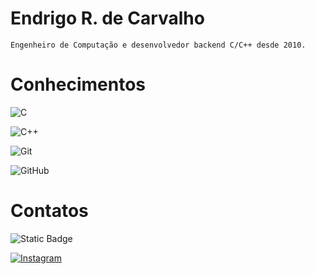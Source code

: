 # Endrigo R. de Carvalho
    Engenheiro de Computação e desenvolvedor backend C/C++ desde 2010.


# Conhecimentos 

![C](https://img.shields.io/badge/%20-%20C%20-%20black?style=for-the-badge&logo=c%2B%2B&logoColor=blue)


![C++](https://img.shields.io/badge/%20-%20C%2B%2B%20-%20black?style=for-the-badge&logo=c%2B%2B&logoColor=blue)


![Git](https://img.shields.io/badge/Git-000?style=for-the-badge&logo=Git)

![GitHub](https://img.shields.io/badge/GitHub-000?style=for-the-badge&logo=GitHub)



# Contatos

![Static Badge](https://img.shields.io/badge/%20-%20LinkedIn%20-%20black?style=for-the-badge&logo=linkedin&logoColor=blue)

[![Instagram](https://img.shields.io/badge/Instagram-000?style=for-the-badge&logo=instagram)](https://www.instagram.com/endrigorcarvalho)
